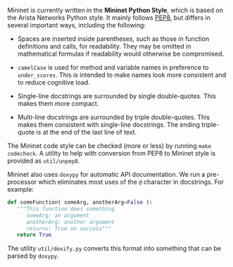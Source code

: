 Mininet is currently written in the **Mininet Python Style**, which is based on the Arista Networks Python style. It mainly follows [PEP8](http://legacy.python.org/dev/peps/pep-0008), but differs in several important ways, including the following:

* Spaces are inserted inside parentheses, such as those in function definitions and calls, for readability. They may be omitted in mathematical formulas if readability would otherwise be compromised.

* `camelCase` is used for method and variable names in preference to `under_scores`. This is intended to make names look more consistent and to reduce cognitive load.

* Single-line docstrings are surrounded by single double-quotes. This makes them more compact.

* Multi-line docstrings are surrounded by triple double-quotes. This makes them consistent with single-line docstrings. The ending triple-quote is at the end of the last line of text.

The Mininet code style can be checked (more or less) by running `make codecheck`. A utility to help with conversion from PEP8 to Mininet style is provided as `util/unpep8`.

Mininet also uses `doxypy` for automatic API documentation. We run a pre-processor which eliminates most uses of the `@` character in docstrings. For example:

```python
def someFunction( someArg, anotherArg=False ):
   """This function does something
      someArg: an argument
      anotherArg: another argument
      returns: True on success"""
   return True
```

The utility `util/doxify.py` converts this format into something that can be parsed by `doxypy`.